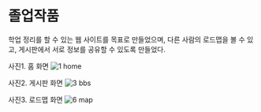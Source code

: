 # 졸업작품

학업 정리를 할 수 있는 웹 사이트를 목표로 만들었으며, 다른 사람의 로드맵을 볼 수 있고, 게시판에서 서로 정보를 공유할 수 있도록 만들었다.

사진1. 홈 화면
![1  home](https://github.com/apple6356/GraduateProjectWeb/assets/79889755/10a1c8b1-5ce9-4f38-a9b9-7a6c84012edd)

사진2. 게시판 화면
![3  bbs](https://github.com/apple6356/GraduateProjectWeb/assets/79889755/fea14aa8-51b7-4863-94c4-c21212498207)

사진3. 로드맵 화면
![6  map](https://github.com/apple6356/GraduateProjectWeb/assets/79889755/6cd5b7e3-da33-4717-b195-1e17a6205d42)
